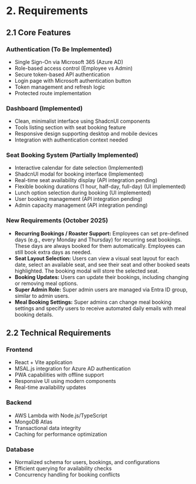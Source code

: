 # 2. Requirements

## 2.1 Core Features

### Authentication (To Be Implemented)

- Single Sign-On via Microsoft 365 (Azure AD)
- Role-based access control (Employee vs Admin)
- Secure token-based API authentication
- Login page with Microsoft authentication button
- Token management and refresh logic
- Protected route implementation

### Dashboard (Implemented)

- Clean, minimalist interface using ShadcnUI components
- Tools listing section with seat booking feature
- Responsive design supporting desktop and mobile devices
- Integration with authentication context needed

### Seat Booking System (Partially Implemented)

- Interactive calendar for date selection (Implemented)
- ShadcnUI modal for booking interface (Implemented)
- Real-time seat availability display (API integration pending)
- Flexible booking durations (1 hour, half-day, full-day) (UI implemented)
- Lunch option selection during booking (UI implemented)
- User booking management (API integration pending)
- Admin capacity management (API integration pending)

### New Requirements (October 2025)

- **Recurring Bookings / Roaster Support:** Employees can set pre-defined days (e.g., every Monday and Thursday) for recurring seat bookings. These days are always booked for them automatically. Employees can still book extra days as needed.
- **Seat Layout Selection:** Users can view a visual seat layout for each date, select an available seat, and see their seat and other booked seats highlighted. The booking modal will store the selected seat.
- **Booking Updates:** Users can update their bookings, including changing or removing meal options.
- **Super Admin Role:** Super admin users are managed via Entra ID group, similar to admin users.
- **Meal Booking Settings:** Super admins can change meal booking settings and specify users to receive automated daily emails with meal booking details.

## 2.2 Technical Requirements

### Frontend

- React + Vite application
- MSAL.js integration for Azure AD authentication
- PWA capabilities with offline support
- Responsive UI using modern components
- Real-time availability updates

### Backend

- AWS Lambda with Node.js/TypeScript
- MongoDB Atlas
- Transactional data integrity
- Caching for performance optimization

### Database

- Normalized schema for users, bookings, and configurations
- Efficient querying for availability checks
- Concurrency handling for booking conflicts
